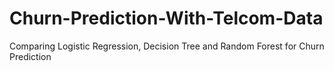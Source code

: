# Churn-Prediction-With-Telcom-Data
Comparing Logistic Regression, Decision Tree and Random Forest for Churn Prediction
